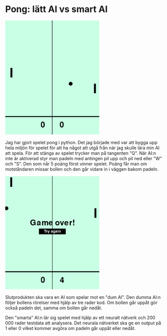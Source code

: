 # **Pong: lätt AI vs smart AI**

<img src="https://github.com/abbindustrigymnasium/ai-dataanalys-AbbMyBjo/blob/main/AI%20projekt/Screenshot%20(13).png" alt="Pong" width="300"/>

Jag har gjort spelet pong i python. Det jag började med var att bygga upp hela miljön för spelet för att ha något att utgå från när jag skulle lära min AI att spela.
För att stänga av spelet trycker man på tangenten "Q". När AI:n inte är aktiverad styr man padeln med antingen pil upp och pil ned eller "W" och "S". Den som når 5 poäng först vinner spelet. Poäng får man om motståndaren missar bollen och den går vidare in i väggen bakom padeln.

<img src="https://github.com/abbindustrigymnasium/ai-dataanalys-AbbMyBjo/blob/main/AI%20projekt/Screenshot%20(14).png" alt="Pong" width="300"/>

Slutprodukten ska vara en AI som spelar mot en "dum AI". Den dumma AI:n följer bollens rörelser med hjälp av tre rader kod. Om bollen går uppåt gör också padeln det, samma om bollen går nedåt.

Den "smarta" AI:n lär sig spelet med hjälp av ett neuralt nätverk och 200 000 rader testdata att analysera. Det neurala nätverket ska ge en output på 1 eller 0 vilket kommer avgöra om padeln går uppåt eller nedåt.
